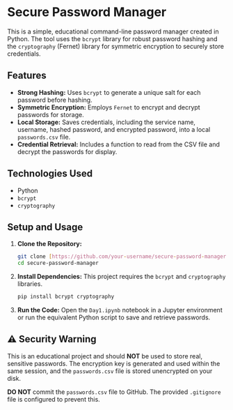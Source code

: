 # Secure Password Manager

This is a simple, educational command-line password manager created in Python. The tool uses the `bcrypt` library for robust password hashing and the `cryptography` (Fernet) library for symmetric encryption to securely store credentials.

## Features

* **Strong Hashing:** Uses `bcrypt` to generate a unique salt for each password before hashing.
* **Symmetric Encryption:** Employs `Fernet` to encrypt and decrypt passwords for storage.
* **Local Storage:** Saves credentials, including the service name, username, hashed password, and encrypted password, into a local `passwords.csv` file.
* **Credential Retrieval:** Includes a function to read from the CSV file and decrypt the passwords for display.

## Technologies Used

* Python
* `bcrypt`
* `cryptography`

## Setup and Usage

1.  **Clone the Repository:**
    ```bash
    git clone [https://github.com/your-username/secure-password-manager.git](https://github.com/your-username/secure-password-manager.git)
    cd secure-password-manager
    ```

2.  **Install Dependencies:**
    This project requires the `bcrypt` and `cryptography` libraries.
    ```bash
    pip install bcrypt cryptography
    ```

3.  **Run the Code:**
    Open the `Day1.ipynb` notebook in a Jupyter environment or run the equivalent Python script to save and retrieve passwords.

## ⚠️ Security Warning

This is an educational project and should **NOT** be used to store real, sensitive passwords. The encryption key is generated and used within the same session, and the `passwords.csv` file is stored unencrypted on your disk.

**DO NOT** commit the `passwords.csv` file to GitHub. The provided `.gitignore` file is configured to prevent this.